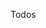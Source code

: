 Todos

<!-- iteration one -->
<!-- color modes -->
<!-- generate random arrays -->
<!-- select sorting algorithm -->
<!-- sort speed -->
<!-- array size -->

<!-- second iteration -->
<!-- bubble time sorting -->
<!-- bubble sort animation -->
